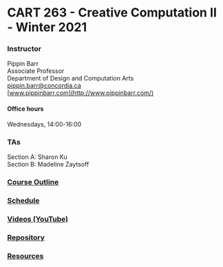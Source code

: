 # CART 263 - Creative Computation II - Winter 2021

### Instructor

Pippin Barr  
Associate Professor  
Department of Design and Computation Arts  
[pippin.barr@concordia.ca](mailto:pippin.barr@concordia.ca)  
[www.pippinbarr.com](http://www.pippinbarr.com/)  

#### Office hours
Wednesdays, 14:00-16:00

### TAs
Section A: Sharon Ku  
Section B: Madeline Zaytsoff

### [Course Outline](https://pippinbarr.github.io/cart263/course-information/outline.html)
### [Schedule](https://pippinbarr.github.io/cart263/course-information/schedule.html)
### [Videos (YouTube)](https://www.youtube.com/channel/UCgMMSLb6Zywjhk9JW6I00Aw/playlists?view=50&sort=dd&shelf_id=2)
### [Repository](https://www.github.com/pippinbarr/cart263/)
### [Resources](https://pippinbarr.github.io/cart263/course-information/resources.html)
